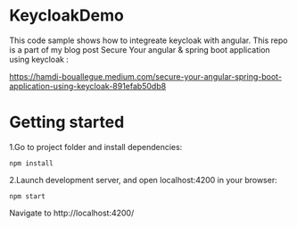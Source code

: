 # KeycloakDemo
This code sample shows how to integreate keycloak with angular.
This repo is a part of my blog post Secure Your angular & spring boot application using keycloak :

https://hamdi-bouallegue.medium.com/secure-your-angular-spring-boot-application-using-keycloak-891efab50db8

# Getting started

1.Go to project folder and install dependencies:

 ```
 npm install
 ```

2.Launch development server, and open localhost:4200 in your browser:

 ```
 npm start
 ```
 
 Navigate to http://localhost:4200/
